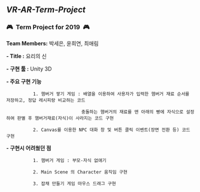 ## *VR-AR-Term-Project*
### :video_game:&nbsp;&nbsp;**Term Project for 2019**&nbsp;&nbsp;:video_game:
**Team Members:** 박세은, 윤희연, 최애림


**- Title :** 요리의 신


**- 구현 툴 :** Unity 3D


**- 주요 구현 기능** 
  
              1. 햄버거 쌓기 게임 : 배열을 이용하여 사용자가 입력한 햄버거 재료 순서를 저장하고, 정답 레시피랑 비교하는 코드
  
                                충돌하는 햄버거의 재료를 맨 아래의 빵에 자식으로 설정하여 판별 후 햄버거재료(자식)이 사라지는 코드 구현
              
              2. Canvas를 이용한 NPC 대화 창 및 버튼 클릭 이벤트(장면 전환 등) 코드 구현
              
**- 구현시 어려웠던 점** 
  
              1. 햄버거 게임 : 부모-자식 없애기
              
              2. Main Scene 의 Character 움직임 구현
              
              3. 잡채 만들기 게임 마우스 드래그 구현
